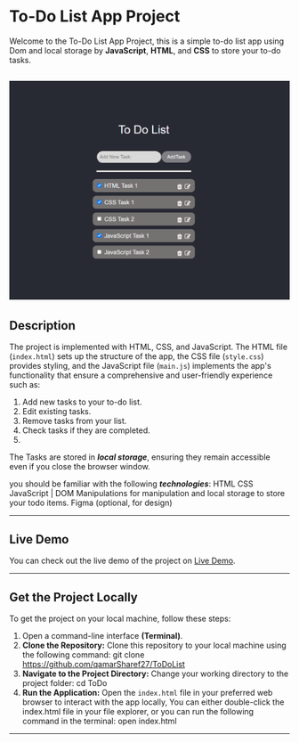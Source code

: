 # To-Do List App Project
Welcome to the To-Do List App Project, this is a simple to-do list app using Dom and local storage by **JavaScript**, **HTML**, and **CSS** to store your to-do tasks.

![To DO App photo](https://github.com/qamarSharef27/ToDoList/blob/main/Screenshot%20(5).png)
---
## Description 
The project is implemented with HTML, CSS, and JavaScript. The HTML file (`index.html`) sets up the structure of the app, the CSS file (`style.css`) provides styling, and the JavaScript file (`main.js`) implements the app's functionality that ensure a comprehensive and user-friendly experience such as: 

1) Add new tasks to your to-do list.
2) Edit existing tasks.
3) Remove tasks from your list.
4) Check tasks if they are completed.
5) 
The Tasks are stored in **_local storage_**, ensuring they remain accessible even if you close the browser window.

you should be familiar with the following **_technologies_**:
HTML
CSS
JavaScript | DOM Manipulations for manipulation and local storage to store your todo items.
Figma (optional, for design)

---
## Live Demo
You can check out the live demo of the project on <a href="https://qamarsharef27.github.io/ToDoList/">Live Demo</a>.

---
## Get the Project Locally
To get the project on your local machine, follow these steps:

1. Open a command-line interface **(Terminal)**.
1. **Clone the Repository:** Clone this repository to your local machine using the following command: git clone <https://github.com/qamarSharef27/ToDoList>
2. **Navigate to the Project Directory:** Change your working directory to the project folder: cd ToDo
3. **Run the Application:** Open the `index.html` file in your preferred web browser to interact with the app locally, You can either double-click the index.html file in your file explorer, or you can run the following command in the terminal: open index.html

---











